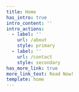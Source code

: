 ```yaml
---
title: Home
has_intro: true
intro_content: ''
intro_actions:
  - label: ''
    url: /about
    style: primary
  - label: ''
    url: /contact
    style: secondary
has_more_link: true
more_link_text: Read Now!
template: home
---
```

